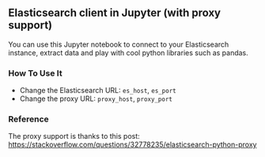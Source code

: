 ## Elasticsearch client in Jupyter (with proxy support)
You can use this Jupyter notebook to connect to your Elasticsearch instance, extract data and play with cool python libraries such as pandas.

### How To Use It
* Change the Elasticsearch URL: `es_host`, `es_port`
* Change the proxy URL: `proxy_host`, `proxy_port`

### Reference
The proxy support is thanks to this post: https://stackoverflow.com/questions/32778235/elasticsearch-python-proxy